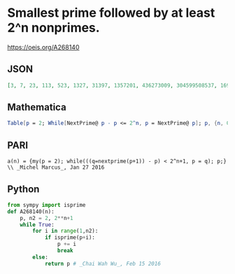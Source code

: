# Smallest prime followed by at least 2^n nonprimes\.
https://oeis.org/A268140
## JSON
```JSON
[3, 7, 23, 113, 523, 1327, 31397, 1357201, 436273009, 304599508537, 1693182318746371]
```
## Mathematica
```Mathematica
Table[p = 2; While[NextPrime@ p - p <= 2^n, p = NextPrime@ p]; p, {n, 0, 7}] (* _Michael De Vlieger_, Jan 27 2016 *)
```
## PARI
```PARI
a(n) = {my(p = 2); while(((q=nextprime(p+1)) - p) < 2^n+1, p = q); p;} \\ _Michel Marcus_, Jan 27 2016
```
## Python
```Python
from sympy import isprime
def A268140(n):
    p, n2 = 2, 2**n+1
    while True:
        for i in range(1,n2):
            if isprime(p+i):
                p += i
                break
        else:
            return p # _Chai Wah Wu_, Feb 15 2016
```

